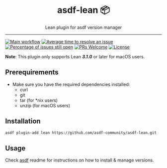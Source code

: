 <div align="center">
<h1>asdf-lean 📦</h1>
Lean plugin for asdf version manager
</div>
<hr />

[![Main workflow](https://github.com/asdf-community/asdf-lean/workflows/Main%20workflow/badge.svg)](https://github.com/asdf-community/asdf-lean/actions)
[![Average time to resolve an issue](https://isitmaintained.com/badge/resolution/asdf-community/asdf-lean.svg)](https://isitmaintained.com/project/asdf-community/asdf-lean "Average time to resolve an issue")
[![Percentage of issues still open](https://isitmaintained.com/badge/open/asdf-community/asdf-lean.svg)](https://isitmaintained.com/project/asdf-community/asdf-lean "Percentage of issues still open")
[![PRs Welcome](https://img.shields.io/badge/PRs-welcome-brightgreen.svg)](http://makeapullrequest.com)
[![License](https://img.shields.io/github/license/asdf-community/asdf-lean?color=brightgreen)](https://github.com/asdf-community/asdf-lean/blob/master/LICENSE)

**Note**: This plugin only supports Lean **_3.1.0_** or later for macOS users.

## Prerequirements

- Make sure you have the required dependencies installed:
  - curl
  - git
  - tar (for *nix users)
  - unzip (for macOS users)

## Installation

```bash
asdf plugin-add lean https://github.com/asdf-community/asdf-lean.git
```

## Usage

Check [asdf](https://github.com/asdf-vm/asdf) readme for instructions on how to
install & manage versions.
